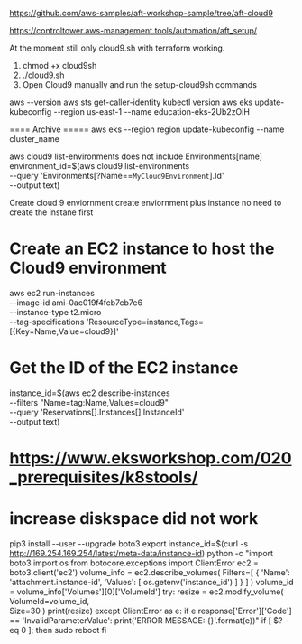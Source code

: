 https://github.com/aws-samples/aft-workshop-sample/tree/aft-cloud9

https://controltower.aws-management.tools/automation/aft_setup/

At the moment still only cloud9.sh with terraform working.
1) chmod +x cloud9sh
2) ./cloud9.sh
3) Open Cloud9 manually and run the setup-cloud9sh commands


aws --version
aws sts get-caller-identity
kubectl version
aws eks update-kubeconfig --region us-east-1 --name education-eks-2Ub2zOiH

 ==== Archive ===== 
aws eks --region region update-kubeconfig --name cluster_name


aws cloud9 list-environments does not include Environments[name]
environment_id=$(aws cloud9 list-environments \
  --query 'Environments[?Name==`MyCloud9Environment`].Id' \
  --output text)


Create cloud 9 enviornment create enviornment plus instance no need to create the instane first
  # Create an EC2 instance to host the Cloud9 environment
aws ec2 run-instances \
  --image-id ami-0ac019f4fcb7cb7e6 \
  --instance-type t2.micro \
  --tag-specifications 'ResourceType=instance,Tags=[{Key=Name,Value=cloud9}]'

# Get the ID of the EC2 instance
instance_id=$(aws ec2 describe-instances \
  --filters "Name=tag:Name,Values=cloud9" \
  --query 'Reservations[].Instances[].InstanceId' \
  --output text)



  # https://www.eksworkshop.com/020_prerequisites/k8stools/

# increase diskspace did not work
pip3 install --user --upgrade boto3
export instance_id=$(curl -s http://169.254.169.254/latest/meta-data/instance-id)
python -c "import boto3
import os
from botocore.exceptions import ClientError 
ec2 = boto3.client('ec2')
volume_info = ec2.describe_volumes(
    Filters=[
        {
            'Name': 'attachment.instance-id',
            'Values': [
                os.getenv('instance_id')
            ]
        }
    ]
)
volume_id = volume_info['Volumes'][0]['VolumeId']
try:
    resize = ec2.modify_volume(    
            VolumeId=volume_id,    
            Size=30
    )
    print(resize)
except ClientError as e:
    if e.response['Error']['Code'] == 'InvalidParameterValue':
        print('ERROR MESSAGE: {}'.format(e))"
if [ $? -eq 0 ]; then
    sudo reboot
fi
